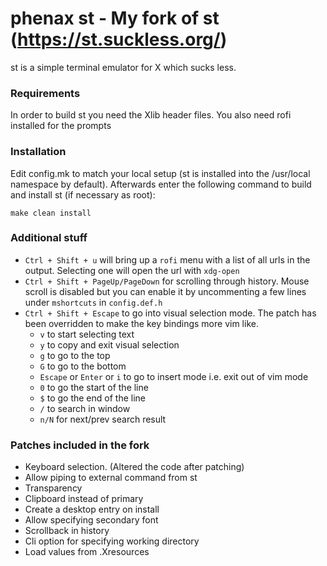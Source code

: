 # phenax st - My fork of st (https://st.suckless.org/)
st is a simple terminal emulator for X which sucks less.


### Requirements
In order to build st you need the Xlib header files.
You also need rofi installed for the prompts


### Installation
Edit config.mk to match your local setup (st is installed into the /usr/local namespace by default).
Afterwards enter the following command to build and install st (if necessary as root):
```
make clean install
```

### Additional stuff
* `Ctrl + Shift + u` will bring up a `rofi` menu with a list of all urls in the output. Selecting one will open the url with `xdg-open`
* `Ctrl + Shift + PageUp/PageDown` for scrolling through history. Mouse scroll is disabled but you can enable it by uncommenting a few lines under `mshortcuts` in `config.def.h`
* `Ctrl + Shift + Escape` to go into visual selection mode. The patch has been overridden to make the key bindings more vim like.
    - `v` to start selecting text
    - `y` to copy and exit visual selection
    - `g` to go to the top
    - `G` to go to the bottom
    - `Escape` or `Enter` or `i` to go to insert mode i.e. exit out of vim mode
    - `0` to go the start of the line
    - `$` to go the end of the line
    - `/` to search in window
    - `n/N` for next/prev search result


### Patches included in the fork

* Keyboard selection. (Altered the code after patching)
* Allow piping to external command from st
* Transparency
* Clipboard instead of primary
* Create a desktop entry on install
* Allow specifying secondary font
* Scrollback in history
* Cli option for specifying working directory
* Load values from .Xresources

